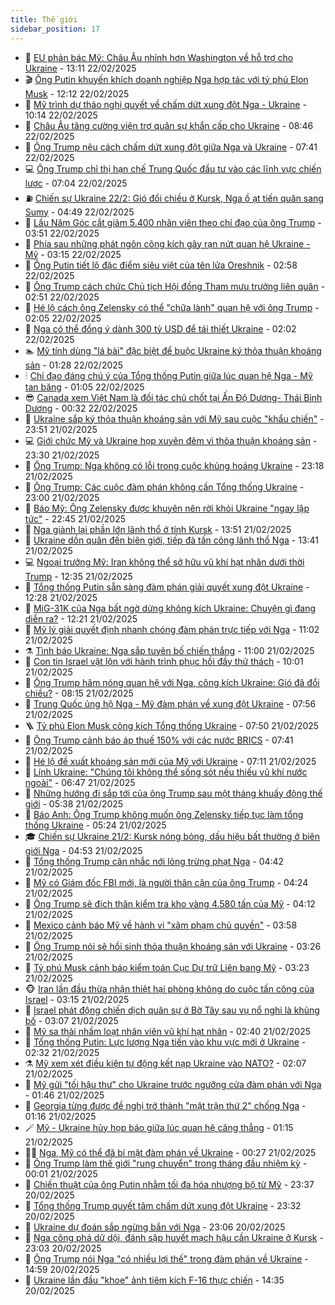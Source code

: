 ```yaml
---
title: Thế giới
sidebar_position: 17
---
```


<!-- dantri-the-gioi:START -->
- 🌋 [EU phản bác Mỹ: Châu Âu nhỉnh hơn Washington về hỗ trợ cho Ukraine](https://dantri.com.vn/the-gioi/eu-phan-bac-my-chau-au-nhinh-hon-washington-ve-ho-tro-cho-ukraine-20250222192238494.htm) - 13:11 22/02/2025
- 🎬 [Ông Putin khuyến khích doanh nghiệp Nga hợp tác với tỷ phú Elon Musk](https://dantri.com.vn/the-gioi/ong-putin-khuyen-khich-doanh-nghiep-nga-hop-tac-voi-ty-phu-elon-musk-20250222190148072.htm) - 12:12 22/02/2025
- 🧰 [Mỹ trình dự thảo nghị quyết về chấm dứt xung đột Nga - Ukraine](https://dantri.com.vn/the-gioi/my-trinh-du-thao-nghi-quyet-ve-cham-dut-xung-dot-nga-ukraine-20250222170436243.htm) - 10:14 22/02/2025
- 🌋 [Châu Âu tăng cường viện trợ quân sự khẩn cấp cho Ukraine](https://dantri.com.vn/the-gioi/chau-au-tang-cuong-vien-tro-quan-su-khan-cap-cho-ukraine-20250222152558644.htm) - 08:46 22/02/2025
- 🗽 [Ông Trump nêu cách chấm dứt xung đột  giữa Nga và Ukraine](https://dantri.com.vn/the-gioi/ong-trump-neu-cach-cham-dut-xung-dot-giua-nga-va-ukraine-20250222143302786.htm) - 07:41 22/02/2025
- 💻 [Ông Trump chỉ thị hạn chế Trung Quốc đầu tư vào các lĩnh vực chiến lược](https://dantri.com.vn/the-gioi/ong-trump-chi-thi-han-che-trung-quoc-dau-tu-vao-cac-linh-vuc-chien-luoc-20250222135428197.htm) - 07:04 22/02/2025
- ⛽️ [Chiến sự Ukraine 22/2: Gió đổi chiều ở Kursk, Nga ồ ạt tiến quân sang Sumy](https://dantri.com.vn/the-gioi/chien-su-ukraine-222-gio-doi-chieu-o-kursk-nga-o-at-tien-quan-sang-sumy-20250222114645220.htm) - 04:49 22/02/2025
- 🤩 [Lầu Năm Góc cắt giảm 5.400 nhân viên theo chỉ đạo của ông Trump](https://dantri.com.vn/the-gioi/lau-nam-goc-cat-giam-5400-nhan-vien-theo-chi-dao-cua-ong-trump-20250222104040571.htm) - 03:51 22/02/2025
- 🧐 [Phía sau những phát ngôn công kích gây rạn nứt quan hệ Ukraine - Mỹ](https://dantri.com.vn/the-gioi/phia-sau-nhung-phat-ngon-cong-kich-gay-ran-nut-quan-he-ukraine-my-20250222093519230.htm) - 03:15 22/02/2025
- 🎊 [Ông Putin tiết lộ đặc điểm siêu việt của tên lửa Oreshnik](https://dantri.com.vn/the-gioi/ong-putin-tiet-lo-dac-diem-sieu-viet-cua-ten-lua-oreshnik-20250222085709564.htm) - 02:58 22/02/2025
- 📝 [Ông Trump cách chức Chủ tịch Hội đồng Tham mưu trưởng liên quân](https://dantri.com.vn/the-gioi/ong-trump-cach-chuc-chu-tich-hoi-dong-tham-muu-truong-lien-quan-20250222092503221.htm) - 02:51 22/02/2025
- 🤡 [Hé lộ cách ông Zelensky có thể &quot;chữa lành&quot; quan hệ với ông Trump](https://dantri.com.vn/the-gioi/he-lo-cach-ong-zelensky-co-the-chua-lanh-quan-he-voi-ong-trump-20250222080025514.htm) - 02:05 22/02/2025
- 🥷 [Nga có thể đồng ý dành 300 tỷ USD để tái thiết Ukraine](https://dantri.com.vn/the-gioi/nga-co-the-dong-y-danh-300-ty-usd-de-tai-thiet-ukraine-20250222074713517.htm) - 02:02 22/02/2025
- 🏊 [Mỹ tính dùng &quot;lá bài&quot; đặc biệt để buộc Ukraine ký thỏa thuận khoáng sản](https://dantri.com.vn/the-gioi/my-tinh-dung-la-bai-dac-biet-de-buoc-ukraine-ky-thoa-thuan-khoang-san-20250222074656735.htm) - 01:28 22/02/2025
- 🕯 [Chỉ đạo đáng chú ý của Tổng thống Putin giữa lúc quan hệ Nga - Mỹ tan băng](https://dantri.com.vn/the-gioi/chi-dao-dang-chu-y-cua-tong-thong-putin-giua-luc-quan-he-nga-my-tan-bang-20250222074050707.htm) - 01:05 22/02/2025
- 😎 [Canada xem Việt Nam là đối tác chủ chốt tại Ấn Độ Dương- Thái Bình Dương](https://dantri.com.vn/the-gioi/canada-xem-viet-nam-la-doi-tac-chu-chot-tai-an-do-duong-thai-binh-duong-20250221182729989.htm) - 00:32 22/02/2025
- 🌈 [Ukraine sắp ký thỏa thuận khoáng sản với Mỹ sau cuộc &quot;khẩu chiến&quot;](https://dantri.com.vn/the-gioi/ukraine-sap-ky-thoa-thuan-khoang-san-voi-my-sau-cuoc-khau-chien-20250222063755966.htm) - 23:51 21/02/2025
- 💻 [Giới chức Mỹ và Ukraine họp xuyên đêm vì thỏa thuận khoáng sản](https://dantri.com.vn/the-gioi/gioi-chuc-my-va-ukraine-hop-xuyen-dem-vi-thoa-thuan-khoang-san-20250222062038495.htm) - 23:30 21/02/2025
- 🤖 [Ông Trump: Nga không có lỗi trong cuộc khủng hoảng Ukraine](https://dantri.com.vn/the-gioi/ong-trump-nga-khong-co-loi-trong-cuoc-khung-hoang-ukraine-20250222060658518.htm) - 23:18 21/02/2025
- 🦏 [Ông Trump: Các cuộc đàm phán không cần Tổng thống Ukraine](https://dantri.com.vn/the-gioi/ong-trump-cac-cuoc-dam-phan-khong-can-tong-thong-ukraine-20250222054902679.htm) - 23:00 21/02/2025
- 🌁 [Báo Mỹ: Ông Zelensky được khuyên nên rời khỏi Ukraine &quot;ngay lập tức&quot;](https://dantri.com.vn/the-gioi/bao-my-ong-zelensky-duoc-khuyen-nen-roi-khoi-ukraine-ngay-lap-tuc-20250221234834874.htm) - 22:45 21/02/2025
- 🐘 [Nga giành lại phần lớn lãnh thổ ở tỉnh Kursk](https://dantri.com.vn/the-gioi/nga-gianh-lai-phan-lon-lanh-tho-o-tinh-kursk-20250220144158758.htm) - 13:51 21/02/2025
- 🥷 [Ukraine dồn quân đến biên giới, tiếp đà tấn công lãnh thổ Nga](https://dantri.com.vn/the-gioi/ukraine-don-quan-den-bien-gioi-tiep-da-tan-cong-lanh-tho-nga-20250221193442559.htm) - 13:41 21/02/2025
- 💻 [Ngoại trưởng Mỹ: Iran không thể sở hữu vũ khí hạt nhân dưới thời Trump](https://dantri.com.vn/the-gioi/ngoai-truong-my-iran-khong-the-so-huu-vu-khi-hat-nhan-duoi-thoi-trump-20250221190920093.htm) - 12:35 21/02/2025
- 🎡 [Tổng thống Putin sẵn sàng đàm phán giải quyết xung đột Ukraine](https://dantri.com.vn/the-gioi/tong-thong-putin-san-sang-dam-phan-giai-quyet-xung-dot-ukraine-20250221183347943.htm) - 12:28 21/02/2025
- 🧰 [MiG-31K của Nga bất ngờ dừng không kích Ukraine: Chuyện gì đang diễn ra?](https://dantri.com.vn/the-gioi/mig-31k-cua-nga-bat-ngo-dung-khong-kich-ukraine-chuyen-gi-dang-dien-ra-20250221153745720.htm) - 12:21 21/02/2025
- 🥸 [Mỹ lý giải quyết định nhanh chóng đàm phán trực tiếp với Nga](https://dantri.com.vn/the-gioi/my-ly-giai-quyet-dinh-nhanh-chong-dam-phan-truc-tiep-voi-nga-20250221172949702.htm) - 11:02 21/02/2025
- ⚗️ [Tình báo Ukraine: Nga sắp tuyên bố chiến thắng](https://dantri.com.vn/the-gioi/tinh-bao-ukraine-nga-sap-tuyen-bo-chien-thang-20250221172843635.htm) - 11:00 21/02/2025
- 🌮 [Con tin Israel vật lộn với hành trình phục hồi đầy thử thách](https://dantri.com.vn/the-gioi/con-tin-israel-vat-lon-voi-hanh-trinh-phuc-hoi-day-thu-thach-20250221165811860.htm) - 10:01 21/02/2025
- 🎃 [Ông Trump hâm nóng quan hệ với Nga, công kích Ukraine: Gió đã đổi chiều?](https://dantri.com.vn/the-gioi/ong-trump-ham-nong-quan-he-voi-nga-cong-kich-ukraine-gio-da-doi-chieu-20250221144028664.htm) - 08:15 21/02/2025
- 💫 [Trung Quốc ủng hộ Nga - Mỹ đàm phán về xung đột Ukraine](https://dantri.com.vn/the-gioi/trung-quoc-ung-ho-nga-my-dam-phan-ve-xung-dot-ukraine-20250221145147322.htm) - 07:56 21/02/2025
- 🪜 [Tỷ phú Elon Musk công kích Tổng thống Ukraine](https://dantri.com.vn/the-gioi/ty-phu-elon-musk-cong-kich-tong-thong-ukraine-20250221144144998.htm) - 07:50 21/02/2025
- 🌋 [Ông Trump cảnh báo áp thuế 150% với các nước BRICS](https://dantri.com.vn/the-gioi/ong-trump-canh-bao-ap-thue-150-voi-cac-nuoc-brics-20250221141022895.htm) - 07:41 21/02/2025
- 🦏 [Hé lộ đề xuất khoáng sản mới của Mỹ với Ukraine](https://dantri.com.vn/the-gioi/he-lo-de-xuat-khoang-san-moi-cua-my-voi-ukraine-20250221140408104.htm) - 07:11 21/02/2025
- 👀 [Lính Ukraine: &quot;Chúng tôi không thể sống sót nếu thiếu vũ khí nước ngoài&quot;](https://dantri.com.vn/the-gioi/linh-ukraine-chung-toi-khong-the-song-sot-neu-thieu-vu-khi-nuoc-ngoai-20250221124233454.htm) - 06:47 21/02/2025
- 🧰 [Những hướng đi sắp tới của ông Trump sau một tháng khuấy động thế giới](https://dantri.com.vn/the-gioi/nhung-huong-di-sap-toi-cua-ong-trump-sau-mot-thang-khuay-dong-the-gioi-20250220162654475.htm) - 05:38 21/02/2025
- 🚀 [Báo Anh: Ông Trump không muốn ông Zelensky tiếp tục làm tổng thống Ukraine](https://dantri.com.vn/the-gioi/bao-anh-ong-trump-khong-muon-ong-zelensky-tiep-tuc-lam-tong-thong-ukraine-20250221112214584.htm) - 05:24 21/02/2025
- 🎓 [Chiến sự Ukraine 21/2: Kursk nóng bỏng, dấu hiệu bất thường ở biên giới Nga](https://dantri.com.vn/the-gioi/chien-su-ukraine-212-kursk-nong-bong-dau-hieu-bat-thuong-o-bien-gioi-nga-20250221112434554.htm) - 04:53 21/02/2025
- 🥸 [Tổng thống Trump cân nhắc nới lỏng trừng phạt Nga](https://dantri.com.vn/the-gioi/tong-thong-trump-can-nhac-noi-long-trung-phat-nga-20250221111928469.htm) - 04:42 21/02/2025
- 🦅 [Mỹ có Giám đốc FBI mới, là người thân cận của ông Trump](https://dantri.com.vn/the-gioi/my-co-giam-doc-fbi-moi-la-nguoi-than-can-cua-ong-trump-20250221104540064.htm) - 04:24 21/02/2025
- 🤭 [Ông Trump sẽ đích thân kiểm tra kho vàng 4.580 tấn của Mỹ](https://dantri.com.vn/the-gioi/ong-trump-se-dich-than-kiem-tra-kho-vang-4580-tan-cua-my-20250221100952290.htm) - 04:12 21/02/2025
- 🤖 [Mexico cảnh báo Mỹ về hành vi &quot;xâm phạm chủ quyền&quot;](https://dantri.com.vn/the-gioi/mexico-canh-bao-my-ve-hanh-vi-xam-pham-chu-quyen-20250221102215453.htm) - 03:58 21/02/2025
- 🐲 [Ông Trump nói sẽ hồi sinh thỏa thuận khoáng sản với Ukraine](https://dantri.com.vn/the-gioi/ong-trump-noi-se-hoi-sinh-thoa-thuan-khoang-san-voi-ukraine-20250221084707945.htm) - 03:26 21/02/2025
- 🫣 [Tỷ phú Musk cảnh báo kiểm toán Cục Dự trữ Liên bang Mỹ](https://dantri.com.vn/the-gioi/ty-phu-musk-canh-bao-kiem-toan-cuc-du-tru-lien-bang-my-20250221093457070.htm) - 03:23 21/02/2025
- 🐵 [Iran lần đầu thừa nhận thiệt hại phòng không do cuộc tấn công của Israel](https://dantri.com.vn/the-gioi/iran-lan-dau-thua-nhan-thiet-hai-phong-khong-do-cuoc-tan-cong-cua-israel-20250221095425654.htm) - 03:15 21/02/2025
- 🫶 [Israel phát động chiến dịch quân sự ở Bờ Tây sau vụ nổ nghi là khủng bố](https://dantri.com.vn/the-gioi/israel-phat-dong-chien-dich-quan-su-o-bo-tay-sau-vu-no-nghi-la-khung-bo-20250221095546021.htm) - 03:07 21/02/2025
- 💃 [Mỹ sa thải nhầm loạt nhân viên vũ khí hạt nhân](https://dantri.com.vn/the-gioi/my-sa-thai-nham-loat-nhan-vien-vu-khi-hat-nhan-20250218104411769.htm) - 02:40 21/02/2025
- 💫 [Tổng thống Putin: Lực lượng Nga tiến vào khu vực mới ở Ukraine](https://dantri.com.vn/the-gioi/tong-thong-putin-luc-luong-nga-tien-vao-khu-vuc-moi-o-ukraine-20250220101217406.htm) - 02:32 21/02/2025
- ⚗️ [Mỹ xem xét điều kiện tự động kết nạp Ukraine vào NATO?](https://dantri.com.vn/the-gioi/my-xem-xet-dieu-kien-tu-dong-ket-nap-ukraine-vao-nato-20250221015140716.htm) - 02:07 21/02/2025
- 🥷 [Mỹ gửi &quot;tối hậu thư&quot; cho Ukraine trước ngưỡng cửa đàm phán với Nga](https://dantri.com.vn/the-gioi/my-gui-toi-hau-thu-cho-ukraine-truoc-nguong-cua-dam-phan-voi-nga-20250221074450033.htm) - 01:46 21/02/2025
- 🥸 [Georgia từng được đề nghị trở thành &quot;mặt trận thứ 2&quot; chống Nga](https://dantri.com.vn/the-gioi/georgia-tung-duoc-de-nghi-tro-thanh-mat-tran-thu-2-chong-nga-20250221080924040.htm) - 01:16 21/02/2025
- 🪄 [Mỹ - Ukraine hủy họp báo giữa lúc quan hệ căng thẳng](https://dantri.com.vn/the-gioi/my-ukraine-huy-hop-bao-giua-luc-quan-he-cang-thang-20250221072539298.htm) - 01:15 21/02/2025
- 🧑‍💻 [Nga, Mỹ có thể đã bí mật đàm phán về Ukraine](https://dantri.com.vn/the-gioi/nga-my-co-the-da-bi-mat-dam-phan-ve-ukraine-20250221065647111.htm) - 00:27 21/02/2025
- 🤭 [Ông Trump làm thế giới &quot;rung chuyển&quot; trong tháng đầu nhiệm kỳ](https://dantri.com.vn/the-gioi/ong-trump-lam-the-gioi-rung-chuyen-trong-thang-dau-nhiem-ky-20250219205124325.htm) - 00:01 21/02/2025
- 🗽 [Chiến thuật của ông Putin nhằm tối đa hóa nhượng bộ từ Mỹ](https://dantri.com.vn/the-gioi/chien-thuat-cua-ong-putin-nham-toi-da-hoa-nhuong-bo-tu-my-20250221060651629.htm) - 23:37 20/02/2025
- 🤖 [Tổng thống Trump quyết tâm chấm dứt xung đột Ukraine](https://dantri.com.vn/the-gioi/tong-thong-trump-quyet-tam-cham-dut-xung-dot-ukraine-20250221062356171.htm) - 23:32 20/02/2025
- 🌈 [Ukraine dự đoán sắp ngừng bắn với Nga](https://dantri.com.vn/the-gioi/ukraine-du-doan-sap-ngung-ban-voi-nga-20250221054133586.htm) - 23:06 20/02/2025
- 🤩 [Nga công phá dữ dội, đánh sập huyết mạch hậu cần Ukraine ở Kursk](https://dantri.com.vn/the-gioi/nga-cong-pha-du-doi-danh-sap-huyet-mach-hau-can-ukraine-o-kursk-20250221060043992.htm) - 23:03 20/02/2025
- 🤗 [Ông Trump nói Nga &quot;có nhiều lợi thế&quot; trong đàm phán về Ukraine](https://dantri.com.vn/the-gioi/ong-trump-noi-nga-co-nhieu-loi-the-trong-dam-phan-ve-ukraine-20250220151936018.htm) - 14:59 20/02/2025
- 🙉 [Ukraine lần đầu &quot;khoe&quot; ảnh tiêm kích F-16 thực chiến](https://dantri.com.vn/the-gioi/ukraine-lan-dau-khoe-anh-tiem-kich-f-16-thuc-chien-20250220211905040.htm) - 14:35 20/02/2025<!-- dantri-the-gioi:END -->
